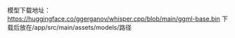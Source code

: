模型下载地址：https://huggingface.co/ggerganov/whisper.cpp/blob/main/ggml-base.bin
下载后放在/app/src/main/assets/models/路径